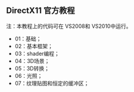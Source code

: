 ﻿## DirectX11 官方教程  
注：本教程上的代码可在 VS2008和 VS2010中运行。
- 01：基础；  
- 02：基本框架；  
- 03：shader编程；  
- 04：3D场景；  
- 05：3D转换；  
- 06：光照；  
- 07：纹理贴图和恒定的缓冲区；  
